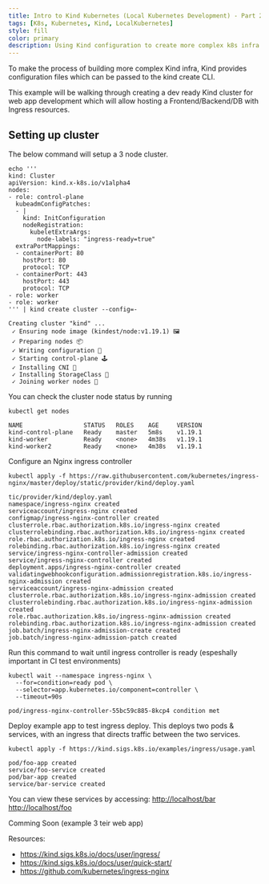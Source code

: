 ```yaml
---
title: Intro to Kind Kubernetes (Local Kubernetes Development) - Part 2
tags: [K8s, Kubernetes, Kind, LocalKubernetes]
style: fill
color: primary
description: Using Kind configuration to create more complex k8s infra
---
```


To make the process of building more complex Kind infra, Kind provides configuration files which can
be passed to the kind create CLI.

This example will be walking through creating a dev ready Kind cluster for web app development which
will allow hosting a Frontend/Backend/DB with Ingress resources.


## Setting up cluster

The below command will setup a 3 node cluster.

```
echo '''
kind: Cluster
apiVersion: kind.x-k8s.io/v1alpha4
nodes:
- role: control-plane
  kubeadmConfigPatches:
  - |
    kind: InitConfiguration
    nodeRegistration:
      kubeletExtraArgs:
        node-labels: "ingress-ready=true"
  extraPortMappings:
  - containerPort: 80
    hostPort: 80
    protocol: TCP
  - containerPort: 443
    hostPort: 443
    protocol: TCP
- role: worker
- role: worker
''' | kind create cluster --config=-
```

```
Creating cluster "kind" ...
 ✓ Ensuring node image (kindest/node:v1.19.1) 🖼
 ✓ Preparing nodes 📦
 ✓ Writing configuration 📜
 ✓ Starting control-plane 🕹️
 ✓ Installing CNI 🔌
 ✓ Installing StorageClass 💾
 ✓ Joining worker nodes 🚜
```

You can check the cluster node status by running
```
kubectl get nodes
```
```
NAME                 STATUS   ROLES    AGE     VERSION
kind-control-plane   Ready    master   5m8s    v1.19.1
kind-worker          Ready    <none>   4m38s   v1.19.1
kind-worker2         Ready    <none>   4m38s   v1.19.1
```

Configure an Nginx ingress controller
```
kubectl apply -f https://raw.githubusercontent.com/kubernetes/ingress-nginx/master/deploy/static/provider/kind/deploy.yaml
```

```
tic/provider/kind/deploy.yaml
namespace/ingress-nginx created
serviceaccount/ingress-nginx created
configmap/ingress-nginx-controller created
clusterrole.rbac.authorization.k8s.io/ingress-nginx created
clusterrolebinding.rbac.authorization.k8s.io/ingress-nginx created
role.rbac.authorization.k8s.io/ingress-nginx created
rolebinding.rbac.authorization.k8s.io/ingress-nginx created
service/ingress-nginx-controller-admission created
service/ingress-nginx-controller created
deployment.apps/ingress-nginx-controller created
validatingwebhookconfiguration.admissionregistration.k8s.io/ingress-nginx-admission created
serviceaccount/ingress-nginx-admission created
clusterrole.rbac.authorization.k8s.io/ingress-nginx-admission created
clusterrolebinding.rbac.authorization.k8s.io/ingress-nginx-admission created
role.rbac.authorization.k8s.io/ingress-nginx-admission created
rolebinding.rbac.authorization.k8s.io/ingress-nginx-admission created
job.batch/ingress-nginx-admission-create created
job.batch/ingress-nginx-admission-patch created
```

Run this command to wait until ingress controller is ready (espeshally important in CI test environments)
```
kubectl wait --namespace ingress-nginx \
  --for=condition=ready pod \
  --selector=app.kubernetes.io/component=controller \
  --timeout=90s
```
```
pod/ingress-nginx-controller-55bc59c885-8kcp4 condition met
```


Deploy example app to test ingress deploy.  This deploys two pods & services, with an ingress that directs
traffic between the two services.

```
kubectl apply -f https://kind.sigs.k8s.io/examples/ingress/usage.yaml
```
```
pod/foo-app created
service/foo-service created
pod/bar-app created
service/bar-service created
```

You can view these services by accessing:
[http://localhost/bar](http://localhost/bar)
[http://localhost/foo](http://localhost/foo)


Comming Soon (example 3 teir web app)



Resources:
+ https://kind.sigs.k8s.io/docs/user/ingress/
+ https://kind.sigs.k8s.io/docs/user/quick-start/
+ https://github.com/kubernetes/ingress-nginx

